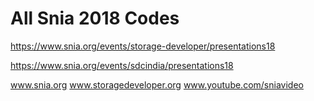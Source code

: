 
<H1>All Snia 2018 Codes </h1>

https://www.snia.org/events/storage-developer/presentations18 

https://www.snia.org/events/sdcindia/presentations18

www.snia.org
www.storagedeveloper.org
www.youtube.com/sniavideo

